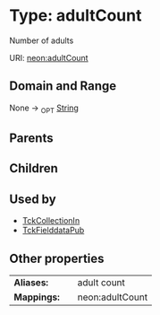 
# Type: adultCount


Number of adults

URI: [neon:adultCount](https://data.neonscience.org/adultCount)


## Domain and Range

None ->  <sub>OPT</sub> [String](types/String.md)

## Parents


## Children


## Used by

 * [TckCollectionIn](TckCollectionIn.md)
 * [TckFielddataPub](TckFielddataPub.md)

## Other properties

|  |  |  |
| --- | --- | --- |
| **Aliases:** | | adult count |
| **Mappings:** | | neon:adultCount |

